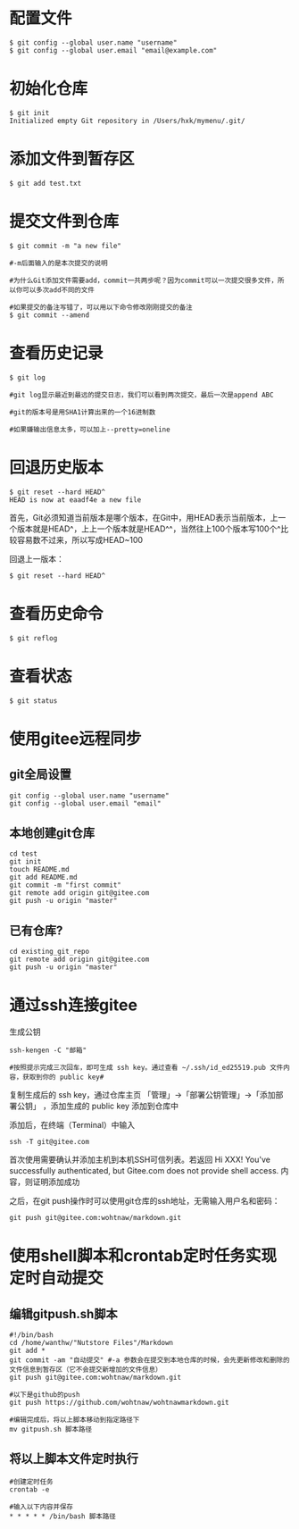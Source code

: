 # 配置文件

```shell
$ git config --global user.name "username"
$ git config --global user.email "email@example.com"
```
# 初始化仓库

```shell
$ git init
Initialized empty Git repository in /Users/hxk/mymenu/.git/
```
#  添加文件到暂存区

```shell
$ git add test.txt
```
# 提交文件到仓库

```shell
$ git commit -m "a new file"

#-m后面输入的是本次提交的说明

#为什么Git添加文件需要add，commit一共两步呢？因为commit可以一次提交很多文件，所以你可以多次add不同的文件

#如果提交的备注写错了，可以用以下命令修改刚刚提交的备注
$ git commit --amend
```
# 查看历史记录

```shell
$ git log

#git log显示最近到最远的提交日志，我们可以看到两次提交，最后一次是append ABC

#git的版本号是用SHA1计算出来的一个16进制数

#如果嫌输出信息太多，可以加上--pretty=oneline
```
# 回退历史版本

```shell
$ git reset --hard HEAD^
HEAD is now at eaadf4e a new file
```
首先，Git必须知道当前版本是哪个版本，在Git中，用HEAD表示当前版本，上一个版本就是HEAD\^，上上一个版本就是HEAD\^\^，当然往上100个版本写100个\^比较容易数不过来，所以写成HEAD~100

回退上一版本：

```shell
$ git reset --hard HEAD^
```
# 查看历史命令

```shell
$ git reflog
```
# 查看状态

```shell
$ git status
```
# 使用gitee远程同步
## git全局设置
```shell
git config --global user.name "username"
git config --global user.email "email"
```
## 本地创建git仓库
```shell
cd test
git init 
touch README.md
git add README.md
git commit -m "first commit"
git remote add origin git@gitee.com
git push -u origin "master"
```
## 已有仓库?
```shell
cd existing_git_repo
git remote add origin git@gitee.com
git push -u origin "master"
```
# 通过ssh连接gitee
生成公钥
```shell
ssh-kengen -C "邮箱"

#按照提示完成三次回车，即可生成 ssh key。通过查看 ~/.ssh/id_ed25519.pub 文件内容，获取到你的 public key# 
```
复制生成后的 ssh key，通过仓库主页 「管理」->「部署公钥管理」->「添加部署公钥」 ，添加生成的 public key 添加到仓库中

添加后，在终端（Terminal）中输入

```shell
ssh -T git@gitee.com
```
首次使用需要确认并添加主机到本机SSH可信列表。若返回 Hi XXX! You've successfully authenticated, but Gitee.com does not provide shell access. 内容，则证明添加成功

之后，在git push操作时可以使用git仓库的ssh地址，无需输入用户名和密码：

```shell
git push git@gitee.com:wohtnaw/markdown.git
```
# 使用shell脚本和crontab定时任务实现定时自动提交
## 编辑gitpush.sh脚本

```shell
#!/bin/bash
cd /home/wanthw/"Nutstore Files"/Markdown
git add *
git commit -am "自动提交" #-a 参数会在提交到本地仓库的时候，会先更新修改和删除的文件信息到暂存区（它不会提交新增加的文件信息）
git push git@gitee.com:wohtnaw/markdown.git

#以下是github的push
git push https://github.com/wohtnaw/wohtnawmarkdown.git

#编辑完成后，将以上脚本移动到指定路径下
mv gitpush.sh 脚本路径
```
## 将以上脚本文件定时执行

```shell
#创建定时任务
crontab -e

#输入以下内容并保存
* * * * * /bin/bash 脚本路径
```
